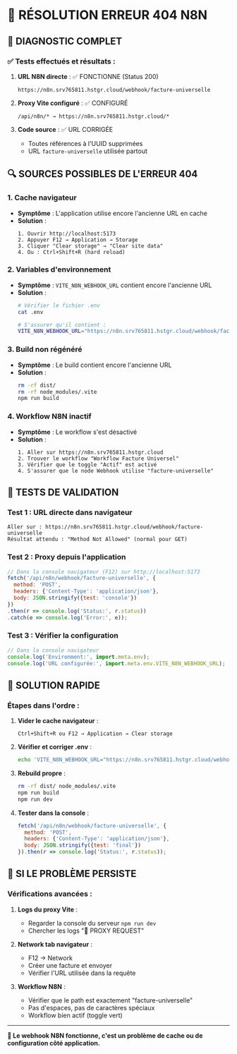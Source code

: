 # 🚨 RÉSOLUTION ERREUR 404 N8N

## 🎯 DIAGNOSTIC COMPLET

### ✅ Tests effectués et résultats :

1. **URL N8N directe** : ✅ FONCTIONNE (Status 200)
   ```
   https://n8n.srv765811.hstgr.cloud/webhook/facture-universelle
   ```

2. **Proxy Vite configuré** : ✅ CONFIGURÉ
   ```
   /api/n8n/* → https://n8n.srv765811.hstgr.cloud/*
   ```

3. **Code source** : ✅ URL CORRIGÉE
   - Toutes références à l'UUID supprimées
   - URL `facture-universelle` utilisée partout

## 🔍 SOURCES POSSIBLES DE L'ERREUR 404

### 1. **Cache navigateur**
- **Symptôme** : L'application utilise encore l'ancienne URL en cache
- **Solution** :
  ```
  1. Ouvrir http://localhost:5173
  2. Appuyer F12 → Application → Storage
  3. Cliquer "Clear storage" → "Clear site data"
  4. Ou : Ctrl+Shift+R (hard reload)
  ```

### 2. **Variables d'environnement**
- **Symptôme** : `VITE_N8N_WEBHOOK_URL` contient encore l'ancienne URL
- **Solution** :
  ```bash
  # Vérifier le fichier .env
  cat .env
  
  # S'assurer qu'il contient :
  VITE_N8N_WEBHOOK_URL="https://n8n.srv765811.hstgr.cloud/webhook/facture-universelle"
  ```

### 3. **Build non régénéré**
- **Symptôme** : Le build contient encore l'ancienne URL
- **Solution** :
  ```bash
  rm -rf dist/
  rm -rf node_modules/.vite
  npm run build
  ```

### 4. **Workflow N8N inactif**
- **Symptôme** : Le workflow s'est désactivé
- **Solution** :
  ```
  1. Aller sur https://n8n.srv765811.hstgr.cloud
  2. Trouver le workflow "Workflow Facture Universel"
  3. Vérifier que le toggle "Actif" est activé
  4. S'assurer que le node Webhook utilise "facture-universelle"
  ```

## 🧪 TESTS DE VALIDATION

### Test 1 : URL directe dans navigateur
```
Aller sur : https://n8n.srv765811.hstgr.cloud/webhook/facture-universelle
Résultat attendu : "Method Not Allowed" (normal pour GET)
```

### Test 2 : Proxy depuis l'application
```javascript
// Dans la console navigateur (F12) sur http://localhost:5173
fetch('/api/n8n/webhook/facture-universelle', {
  method: 'POST',
  headers: {'Content-Type': 'application/json'},
  body: JSON.stringify({test: 'console'})
})
.then(r => console.log('Status:', r.status))
.catch(e => console.log('Error:', e));
```

### Test 3 : Vérifier la configuration
```javascript
// Dans la console navigateur
console.log('Environment:', import.meta.env);
console.log('URL configurée:', import.meta.env.VITE_N8N_WEBHOOK_URL);
```

## 🚀 SOLUTION RAPIDE

### Étapes dans l'ordre :

1. **Vider le cache navigateur** :
   ```
   Ctrl+Shift+R ou F12 → Application → Clear storage
   ```

2. **Vérifier et corriger .env** :
   ```bash
   echo 'VITE_N8N_WEBHOOK_URL="https://n8n.srv765811.hstgr.cloud/webhook/facture-universelle"' > .env
   ```

3. **Rebuild propre** :
   ```bash
   rm -rf dist/ node_modules/.vite
   npm run build
   npm run dev
   ```

4. **Tester dans la console** :
   ```javascript
   fetch('/api/n8n/webhook/facture-universelle', {
     method: 'POST',
     headers: {'Content-Type': 'application/json'},
     body: JSON.stringify({test: 'final'})
   }).then(r => console.log('Status:', r.status));
   ```

## 🎯 SI LE PROBLÈME PERSISTE

### Vérifications avancées :

1. **Logs du proxy Vite** :
   - Regarder la console du serveur `npm run dev`
   - Chercher les logs "🔄 PROXY REQUEST"

2. **Network tab navigateur** :
   - F12 → Network
   - Créer une facture et envoyer
   - Vérifier l'URL utilisée dans la requête

3. **Workflow N8N** :
   - Vérifier que le path est exactement "facture-universelle"
   - Pas d'espaces, pas de caractères spéciaux
   - Workflow bien actif (toggle vert)

---

**🔧 Le webhook N8N fonctionne, c'est un problème de cache ou de configuration côté application.**
